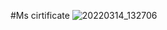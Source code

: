 #Ms cirtificate 
![20220314_132706](https://user-images.githubusercontent.com/85451025/160990340-4ba2eed2-0653-4550-8a75-10d4c45a8ab1.jpg)


